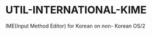 UTIL-INTERNATIONAL-KIME
=======================

IME(Input Method Editor) for Korean on non- Korean OS/2
